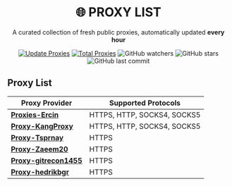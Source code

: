 <div align="center">

# 🌐 PROXY LIST

A curated collection of fresh public proxies, automatically updated **every hour**

[![Update Proxies](https://github.com/handeveloper1/Proxy/actions/workflows/blank.yml/badge.svg)](https://github.com/handeveloper1/Proxy/actions/workflows/blank.yml)
[![Total Proxies](https://img.shields.io/badge/Total%20Proxies-+100k-blue.svg)](#)
![GitHub watchers](https://img.shields.io/github/watchers/handeveloper1/Proxy?style=social)
![GitHub stars](https://img.shields.io/github/stars/handeveloper1/Proxy?style=social)
![GitHub last commit](https://img.shields.io/github/last-commit/handeveloper1/Proxy?color=green)



</div>


## Proxy List

| Proxy Provider      | Supported Protocols             |
|---------------------|--------------------------------|
| [**Proxies-Ercin** ](https://github.com/handeveloper1/Proxy/tree/main/Proxies-Ercin)  | HTTPS, HTTP, SOCKS4, SOCKS5   |
| [**Proxy-KangProxy**](https://github.com/handeveloper1/Proxy/tree/main/Proxy-KangProxy) | HTTPS, HTTP, SOCKS4, SOCKS5   |
| [**Proxy-Tsprnay** ](https://github.com/handeveloper1/Proxy/tree/main/Proxy-Tsprnay)  | HTTPS                          |
| [**Proxy-Zaeem20** ](https://github.com/handeveloper1/Proxy/tree/main/Proxy-Zaeem20)  | HTTPS                          |
| [**Proxy-gitrecon1455**](https://github.com/handeveloper1/Proxy/tree/main/Proxy-gitrecon1455) | HTTPS                     |
| [**Proxy-hedrikbgr**](https://github.com/handeveloper1/Proxy/tree/main/Proxy-hendrikbgr) | HTTPS                          |
